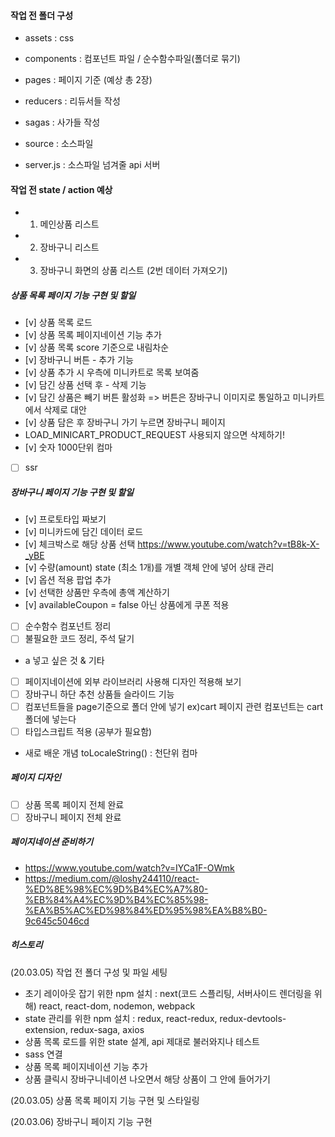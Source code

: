 

#### 작업 전 폴더 구성 
- assets : css
- components : 컴포넌트 파일 / 순수함수파일(폴더로 묶기)
- pages : 페이지 기준 (예상 총 2장)
- reducers : 리듀서들 작성
- sagas : 사가들 작성

- source : 소스파일 
- server.js : 소스파일 넘겨줄 api 서버

#### 작업 전 state / action 예상
- 1. 메인상품 리스트 
- 2. 장바구니 리스트
- 3. 장바구니 화면의 상품 리스트 (2번 데이터 가져오기)


##### 상품 목록 페이지 기능 구현 및 할일
- [v] 상품 목록 로드
- [v] 상품 목록 페이지네이션 기능 추가
- [v] 상품 목록 score 기준으로 내림차순
- [v] 장바구니 버튼 - 추가 기능
- [v] 상품 추가 시 우측에 미니카트로 목록 보여줌
- [v] 담긴 상품 선택 후 - 삭제 기능
- [v] 담긴 상품은 빼기 버튼 활성화 => 버튼은 장바구니 이미지로 통일하고 미니카트에서 삭제로 대안
- [v] 상품 담은 후 장바구니 가기 누르면 장바구니 페이지
- LOAD_MINICART_PRODUCT_REQUEST 사용되지 않으면 삭제하기!
- [v] 숫자 1000단위 컴마
- [ ] ssr

##### 장바구니 페이지 기능 구현 및 할일
- [v] 프로토타입 짜보기
- [v] 미니카드에 담긴 데이터 로드
- [v] 체크박스로 해당 상품 선택 https://www.youtube.com/watch?v=tB8k-X-_yBE
- [v] 수량(amount) state (최소 1개)를 개별 객체 안에 넣어 상태 관리
- [v] 옵션 적용 팝업 추가
- [v] 선택한 상품만 우측에 총액 계산하기
- [v] availableCoupon = false 아닌 상품에게 쿠폰 적용
- [ ] 순수함수 컴포넌트 정리
- [ ] 불필요한 코드 정리, 주석 달기

+ a 넣고 싶은 것 & 기타
- [ ] 페이지네이션에 외부 라이브러리 사용해 디자인 적용해 보기
- [ ] 장바구니 하단 추천 상품들 슬라이드 기능
- [ ] 컴포넌트들을 page기준으로 폴더 안에 넣기 ex)cart 페이지 관련 컴포넌트는 cart 폴더에 넣는다
- [ ] 타입스크립트 적용 (공부가 필요함)

* 새로 배운 개념
toLocaleString() : 천단위 컴마

##### 페이지 디자인
- [ ] 상품 목록 페이지 전체 완료
- [ ] 장바구니 페이지 전체 완료

##### 페이지네이션 준비하기
- https://www.youtube.com/watch?v=IYCa1F-OWmk
- https://medium.com/@loshy244110/react-%ED%8E%98%EC%9D%B4%EC%A7%80-%EB%84%A4%EC%9D%B4%EC%85%98-%EA%B5%AC%ED%98%84%ED%95%98%EA%B8%B0-9c645c5046cd


##### 히스토리
(20.03.05) 작업 전 폴더 구성 및 파일 세팅
- 초기 레이아웃 잡기 위한 npm 설치 : next(코드 스플리팅, 서버사이드 렌더링을 위해) react, react-dom, nodemon, webpack
- state 관리를 위한 npm 설치 : redux, react-redux, redux-devtools-extension, redux-saga, axios
- 상품 목록 로드를 위한 state 설계, api 제대로 불러와지나 테스트
- sass 연결
- 상품 목록 페이지네이션 기능 추가
- 상품 클릭시 장바구니네이션 나오면서 해당 상품이 그 안에 들어가기

(20.03.05) 상품 목록 페이지 기능 구현 및 스타일링

(20.03.06) 장바구니 페이지 기능 구현 